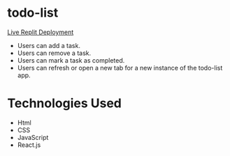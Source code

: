 # todo-list
[Live Replit Deployment](https://todo-list.hrtchoke.repl.co/)
  * Users can add a task.
  * Users can remove a task.
  * Users can mark a task as completed.
  * Users can refresh or open a new tab for a new instance of the todo-list app.
# Technologies Used
  * Html
  * CSS
  * JavaScript
  * React.js
